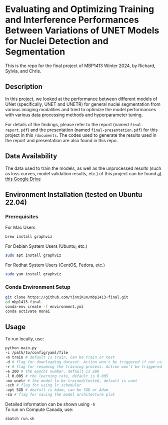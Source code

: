 <!--
 * @Author: Chris Xiao yl.xiao@mail.utoronto.ca
 * @Date: 2024-03-31 01:14:18
 * @LastEditors: Chris Xiao yl.xiao@mail.utoronto.ca
 * @LastEditTime: 2024-04-02 02:25:38
 * @FilePath: /mbp1413-final/README.md
 * @Description: README file for the final project of MBP1413 Winter 2024
 * I Love IU
 * Copyright (c) 2024 by Chris Xiao yl.xiao@mail.utoronto.ca, All Rights Reserved. 
-->
# Evaluating and Optimizing Training and Interference Performances Between Variations of UNET Models for Nuclei Detection and Segmentation

This is the repo for the final project of MBP1413 Winter 2024, by Richard, Sylvia, and Chris.

## Description

In this project, we looked at the performance between different models of UNet (specifically, UNET and UNETR) for general nuclei segmentation from various imaging modalities and tried to optimize the model performances with various data processing methods and hyperparameter tuning.

For details of the findings, please refer to the report (named `final-report.pdf`) and the presentation (named `final-presentation.pdf`) for this project in this ```/documents```. The codes used to generate the results used in the report and presentation are also found in this repo.

## Data Availability

The data used to train the models, as well as the unprocessed results (such as loss curves, model validation results, etc.) of this project can be found [at this Google Drive](https://drive.google.com/drive/folders/1Gf1jCM_4Zove3mqOsA3wmld1ZJUHG08A?usp=sharing)

## Environment Installation (tested on Ubuntu 22.04)

### Prerequisites

For Mac Users

```bash
brew install graphviz
```

For Debian System Users (Ubuntu, etc.)

```bash
sudo apt install graphviz
```

For Redhat System Users (CentOS, Fedora, etc.)

```bash
sudo yum install graphviz
```

### Conda Environment Setup

```bash
git clone https://github.com/YinniKun/mbp1413-final.git
cd mbp1413-final
conda-env create -f environment.yml
conda activate monai
```

## Usage

To run locally, use:

```bash
python main.py
-c /path/to/config/yaml/file
-m train # default is train, can be train or test
-d # flag for downloading dataset. Action won't be triggered if not using this flag
-r # flag for resuming the training process. Action won't be triggered if not using this flag
-e 200 # the epochs number, default is 200
-l 0.005 # the learning rate, default is 0.005 
-mo unetr # the model to be trained/tested, default is unet
-sch # flag for using lr_scheduler
-opt SGD # deafult is Adam, can be SGD or Adam
-sa # flag for saving the model architecture plot
```

Detailed information can be shown using ```-h```\
To run on Compute Canada, use:

```bash
sbatch run.sh
```
